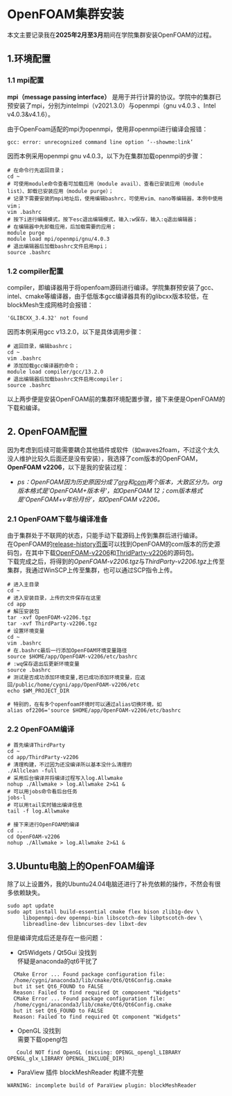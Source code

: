 # OpenFOAM集群安装
本文主要记录我在**2025年2月至3月**期间在学院集群安装OpenFOAM的过程。  

## 1.环境配置

### 1.1 mpi配置
**mpi（message passing interface）** 是用于并行计算的协议。学院中的集群已预安装了mpi，分别为intelmpi（v2021.3.0）与openmpi（gnu v4.0.3 、Intel v4.0.3&v4.1.6）。

由于OpenFoam适配的mpi为openmpi，使用非openmpi进行编译会报错：
```
gcc: error: unrecognized command line option ‘--showme:link’
```
因而本例采用openmpi gnu v4.0.3，以下为在集群加载openmpi的步骤：
```
# 在命令行先返回目录；
cd ~
# 可使用module命令查看可加载应用（module avail）、查看已安装应用（module list）、卸载已安装应用（module purge）；
# 记录下需要安装的mpi地址后，使用编辑bashrc，可使用vim、nano等编辑器，本例中使用vim；
vim .bashrc
# 按下i进行编辑模式，按下esc退出编辑模式，输入:w保存，输入:q退出编辑器；
# 在编辑器中先卸载应用，后加载需要的应用；
module purge
module load mpi/openmpi/gnu/4.0.3
# 退出编辑器后加载bashrc文件启用mpi；
source .bashrc
```  

### 1.2 compiler配置
compiler，即编译器用于将openfoam源码进行编译。学院集群预安装了gcc、intel、cmake等编译器，由于低版本gcc编译器具有的glibcxx版本较低，在blockMesh生成网格时会报错：
```
'GLIBCXX_3.4.32' not found
```
因而本例采用gcc v13.2.0，以下是具体调用步骤：
```
# 返回目录，编辑bashrc；
cd ~
vim .bashrc
# 添加加载gcc编译器的命令；
module load compiler/gcc/13.2.0
# 退出编辑器后加载bashrc文件启用compiler；
source .bashrc
```
以上两步便是安装OpenFOAM前的集群环境配置步骤，接下来便是OpenFOAM的下载和编译。  

## 2. OpenFOAM配置
因为考虑到后续可能需要耦合其他插件或软件（如waves2foam，不过这个太久没人维护比较久后面还是没有安装），我选择了com版本的OpenFOAM，**OpenFOAM v2206**，以下是我的安装过程：  
* _ps：OpenFOAM因为历史原因分成了[org](https://openfoam.org/)和[com](https://www.openfoam.com/)两个版本，大致区分为。org版本格式是'OpenFOAM+版本号'，如OpenFOAM 12；com版本格式是'OpenFOAM+v年份月份'，如OpenFOAM v2206。_

### 2.1 OpenFOAM下载与编译准备
由于集群处于不联网的状态，只能手动下载源码上传到集群后进行编译。  
在OpenFOAM的[release-history页面](https://www.openfoam.com/download/release-history)可以找到OpenFOAM的com版本的历史源码包，在其中下载[OpenFOAM-v2206](https://sourceforge.net/projects/openfoam/files/v2206/OpenFOAM-v2206.tgz/download)和[ThridParty-v2206](https://sourceforge.net/projects/openfoam/files/v2206/ThirdParty-v2206.tgz/download)的源码包。  
下载完成之后，将得到的*OpenFOAM-v2206.tgz*与*ThirdParty-v2206.tgz*上传至集群，我通过WinSCP上传至集群，也可以通过SCP指令上传。
```
# 进入主目录
cd ~
# 进入安装目录，上传的文件保存在这里
cd app
# 解压安装包
tar -xvf OpenFOAM-v2206.tgz
tar -xvf ThirdParty-v2206.tgz
# 设置环境变量
cd ~
vim .bashrc
# 在.bashrc最后一行添加OpenFOAM环境变量路径
source $HOME/app/OpenFOAM-v2206/etc/bashrc
# :wq保存退出后更新环境变量
source .bashrc
# 测试是否成功添加环境变量,若已成功添加环境变量，应返回/public/home/cygni/app/OpenFOAM-v2206/etc
echo $WM_PROJECT_DIR

# 特别的，在有多个openfoam环境时可以通过alias切换环境，如
alias of2206='source $HOME/app/OpenFOAM-v2206/etc/bashrc
```

### 2.2 OpenFOAM编译
```
# 首先编译ThirdParty
cd ~
cd app/ThirdParty-v2206
# 清理构建，不过因为还没编译所以基本没什么清理的
./Allclean -full
# 采用后台编译并将编译过程写入log.Allwmake
nohup ./Allwmake > log.Allwmake 2>&1 &
# 可以用jobs命令看后台任务
jobs-l
# 可以用tail实时输出编译信息
tail -f log.Allwmake

# 接下来进行OpenFOAM的编译
cd ..
cd OpenFOAM-v2206
nohup ./Allwmake > log.Allwmake 2>&1 &
```

## 3.Ubuntu电脑上的OpenFOAM编译
除了以上设置外，我的Ubuntu24.04电脑还进行了补充依赖的操作，不然会有很多依赖缺失。
```
sudo apt update
sudo apt install build-essential cmake flex bison zlib1g-dev \
     libopenmpi-dev openmpi-bin libscotch-dev libptscotch-dev \
     libreadline-dev libncurses-dev libxt-dev
```
但是编译完成后还是存在一些问题：  
 * Qt5Widgets / Qt5Gui 没找到  
  怀疑是anaconda的qt6干扰了
  ```
    CMake Error ... Found package configuration file:
    /home/cygni/anaconda3/lib/cmake/Qt6/Qt6Config.cmake
    but it set Qt6_FOUND to FALSE
    Reason: Failed to find required Qt component "Widgets"
    CMake Error ... Found package configuration file:
    /home/cygni/anaconda3/lib/cmake/Qt6/Qt6Config.cmake
    but it set Qt6_FOUND to FALSE
    Reason: Failed to find required Qt component "Widgets"
 ```  
 * OpenGL 没找到  
   需要下载opengl包
 ```
    Could NOT find OpenGL (missing: OPENGL_opengl_LIBRARY OPENGL_glx_LIBRARY OPENGL_INCLUDE_DIR)
 ```
  * ParaView 插件 blockMeshReader 构建不完整
 ```
 WARNING: incomplete build of ParaView plugin: blockMeshReader
 ```
 